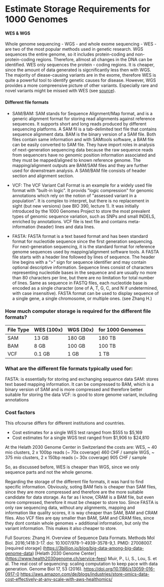 # Estimate Storage Requirements for 1000 Genomes

#### WES & WGS 
Whole genome sequencing - WGS - and whole exome sequencing - WES - are two of the most popular methods used in genetic research. WGS sequences the entire genome, so it includes protein-coding and non-protein-coding regions. Therefore, allmost all changes in the DNA can be identified. WES only sequences the protein - coding regions. It is cheaper, since the amount of data generated is sigcnificantly less then with WGS. The majority of diease-causing variants are in the exome, therefore  WES is quite a powerful tool to identify genetic causes for disease. However, WGS provides a more compreensive picture of other variants. Especially rare and novel variants might be missed with WES (see [source](https://www.novogene.com/eu-en/resources/blog/wgs-vs-wes-which-genetic-sequencing-method-is-right-for-you/)). 

#### Diﬀerent file formats
- SAM/BAM: SAM stands for Sequence Alignment/Map format, and is a generic alignment format for storing read alignments against reference sequences. It supports short and long reads produced by different sequencing platforms. A SAM fil is a tab-delimited text file that contains sequence alignment data. BAM is the binary version of a SAM file. Both files contain same information and with SAMtools software, a BAM file can be easily converted to SAM file. They have import roles in analysis of next-generation sequencing data because the raw sequence reads from sequencers have no genomic position information associated and they must be mapped/aligned to known reference genome. The mapping/alignment outputs are BAM/SAM files and they are further used for downstream analysis. A SAM/BAM file consists of header section and alignment section.
  
- VCF: The VCF Variant Call Format is an example for a widely used file format with "built-in logic". It provids "logic
compression" for genomic annotations which rely on the notion of "assessed variant in a population". It is complex to interpret, but there is no replacement in sight (but new versions) (see BIO 390, lecture 1). It was initially introduced by the 1000 Genomes Project to store the most prevalent types of genomic sequence variation, such as SNPs and small INDELS, enriched by annotations. VCF file is text file and contains meta-information (header) lines and data lines.

- FASTA: FASTA format is a text based format and has been standard format for nucleotide sequence since the first generation sequencing. For next-generation sequencing, it is the standard format for reference genome sequences used by mapping/alignment software tools. A FASTA file starts with a header line followed by lines of sequence. The header line begins with a “>” sign for sequence identifier and may contain optional descriptive information. Sequence lines consist of characters representing nucleotide bases in the sequence and are usually no more than 80 characters per line, but there are  no limitation for total number of lines. Same as sequence in FASTQ files, each nucleotide base is encoded as a single character (one of A, T, G, C, and N if undetermined, with case insensitive). FASTA format can be used to display sequence of a single gene, a single chromosome, or multiple ones.
(see Zhang H.)

### How much computer storage is required for the different file formats?

|File Type|WES (100x)|WGS (30x)|for 1000 Genomes
|-------|-------------------|----|----|
|SAM|	13 GB|	180 GB| 180 TB |
|BAM|8 GB|100 GB|100 TB|
|VCF|	0.1 GB|1 GB|1 TB|


### What are the different file formats typically used for: 

FASTA: is essentially for storing  and exchanging sequence data
SAM: stores text based mapping information. It can be compressed to BAM, which is a binary version of SAM and is more compressed and therefore better suitable for storing the data
VCF: is good to store genome variant, including annotations

### Cost factors
This ofcourse differs for different institutions and countries. 
- Cost estimates for a single WES test ranged from $555 to $5,169
- Cost estimates for a single WGS test ranged from $1,906 to $24,810

At the Helath 2030 Genome Center in Switzerland the costs are: 
WES, ~ 40 mio clusters, 2 x 100bp reads (~ 70x coverage)	 460 CHF / sample
WGS, ~ 375 mio clusters, 2 x 150bp reads (~ 30x coverage)	 905 CHF / sample

So, as discussed before, WES is cheaper than WGS, since we only sequence parts and not the whole genome. 

Regarding the storage of the different file formats, it was hard to find specific information. Obviously, soting BAM fiels is cheaper than SAM files, since they are more compressed and therefore are the more suitable candidate for data storage. As far as I know, CRAM is a BAM file, but even more compressed, therefore it must be cheaper to store too. Since FASTA is only raw sequencing data, without any alignments, mapping and information like quality scores, it is way cheaper than SAM, BAM and CRAM files. Also VCF files are qay smaller than BAM, SAM and CRAM files, since they dont contain whole genomes +  additional information, but only the variant information. This makes it also cheaper to store. 

Full Sources: 
Zhang H. Overview of Sequence Data Formats. Methods Mol Biol. 2016;1418:3-17. doi: 10.1007/978-1-4939-3578-9_1. PMID: 27008007.
[required storage] (https://3billion.io/blog/big-data-among-big-data-genome-data)
[Helath 2030 Genome Center] (https://www.health2030genome.ch/service-fees)
Muir, P., Li, S., Lou, S. et al. The real cost of sequencing: scaling computation to keep pace with data generation. Genome Biol 17, 53 (2016). https://doi.org/10.1186/s13059-016-0917-0
https://aws.amazon.com/de/blogs/industries/store-omics-data-cost-effectively-at-any-scale-with-aws-healthomics/
